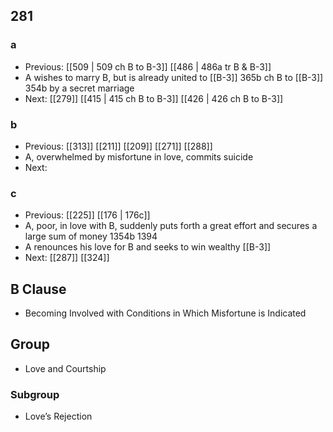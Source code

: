 ## 281
### a
- Previous: [[509 | 509 ch B to B-3]] [[486 | 486a tr B &amp; B-3]] 
- A wishes to marry B, but is already united to [[B-3]] 365b ch B to [[B-3]] 354b by a secret marriage
- Next: [[279]] [[415 | 415 ch B to B-3]] [[426 | 426 ch B to B-3]] 

### b
- Previous: [[313]] [[211]] [[209]] [[271]] [[288]] 
- A, overwhelmed by misfortune in love, commits suicide
- Next: 

### c
- Previous: [[225]] [[176 | 176c]] 
- A, poor, in love with B, suddenly puts forth a great effort and secures a large sum of money 1354b 1394
- A renounces his love for B and seeks to win wealthy [[B-3]]
- Next: [[287]] [[324]] 

## B Clause
- Becoming Involved with Conditions in Which Misfortune is Indicated

## Group
- Love and Courtship

### Subgroup
- Love’s Rejection

